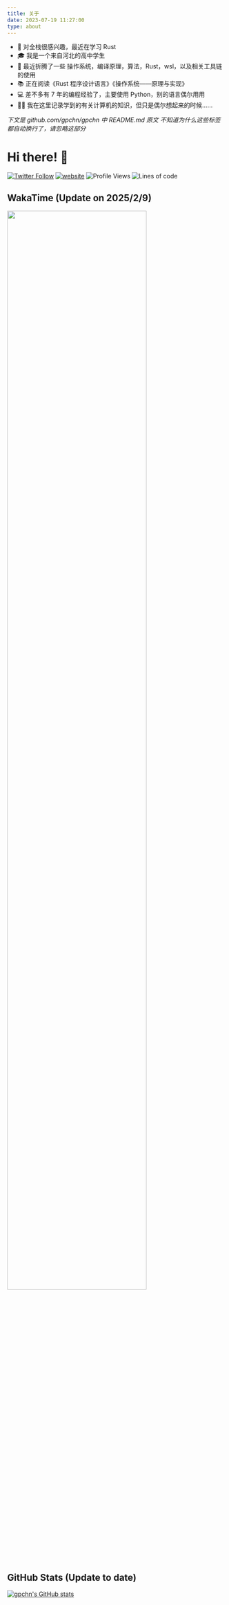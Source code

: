 ```yaml
---
title: 关于
date: 2023-07-19 11:27:00
type: about
---
```


* 🧐   对全栈很感兴趣，最近在学习 Rust
* 🎓   我是一个来自河北的高中学生
* 🌱   最近折腾了一些 操作系统，编译原理，算法，Rust，wsl，以及相关工具链的使用
* 📚   正在阅读《Rust 程序设计语言》《操作系统——原理与实现》
* 💻   差不多有 7 年的编程经验了，主要使用 Python，别的语言偶尔用用
* ✍🏻   我在这里记录学到的有关计算机的知识，但只是偶尔想起来的时候……

*下文是 github.com/gpchn/gpchn 中 README.md 原文*
*不知道为什么这些标签都自动换行了，请忽略这部分*

# Hi there! 👋

[![Twitter Follow](https://img.shields.io/twitter/follow/gpchn?label=Follow)](https://twitter.com/intent/follow?screen_name=gpchn)
[![website](https://img.shields.io/badge/Website-46a2f1.svg?&style=flat-square&logo=Google-Chrome&logoColor=white&link=https://gpchn.252123.xyz/)](https://gpchn.252123.xyz/)
![Profile Views](http://img.shields.io/badge/Profile%20Views-878-blue)
![Lines of code](https://img.shields.io/badge/From%20Hello%20World%20I%27ve%20Written-6.8%20million%20lines%20of%20code-blue)

## WakaTime (Update on 2025/2/9)

<a href="https://wakatime.com/"><img src="https://wakatime.com/share/@d2b815da-b0b0-4453-9ce9-a2180d4af304/7db20e75-a755-4841-aff1-ca11b9fb01db.svg" width=80% /></a>

## GitHub Stats (Update to date)

[![gpchn's GitHub stats](https://github-readme-stats.vercel.app/api?username=gpchn)](https://github.com/anuraghazra/github-readme-stats)
